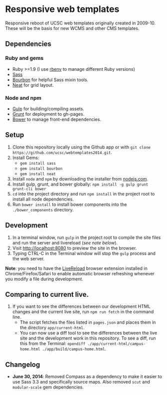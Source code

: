 # Responsive web templates

Responsive reboot of UCSC web templates originally created in 2009-10. These will be the basis for new WCMS and other CMS templates.

## Dependencies

### Ruby and gems

- Ruby >=1.9 (I use [rbenv](https://github.com/sstephenson/rbenv) to manage different Ruby versions)
- [Sass](http://sass-lang.com/)
- [Bourbon](http://bourbon.io/) for helpful Sass mixin tools.
- [Neat](http://neat.bourbon.io/) for grid layout.

### Node and npm

- [Gulp](http://gulpjs.com) for building/compiling assets.
- [Grunt](http://gruntjs.com) for deployment to gh-pages.
- [Bower](http://bower.io) to manage front-end dependencies.

## Setup

1. Clone this repository locally using the Github app or with `git clone https://github.com/ucsc/webtemplates2014.git`.
2. Install Gems:
    - `gem install sass`
    - `gem install bourbon`
    - `gem install neat`
3. Install `node` and `npm` by downloading the installer from [nodejs.com](http://nodejs.org).
4. Install gulp, grunt, and bower globally: `npm install -g gulp grunt grunt-cli bower`
5. `cd` into the project  directory and run `npm install` in the project root to install all node dependencies.
6. Run `bower install` to install bower components into the `./bower_components` directory.

## Development

1. In a terminal window, run `gulp` in the project root to compile the site files and run the server and livereload (*see note below*).
2. Visit [http://localhost:8080](http://localhost:8080) to preview the site in the browser.
3. Typing CTRL-C in the Terminal window will stop the `gulp` process and the web server.

**Note**: you need to have the [LiveReload](http://livereload.com/) browser extension installed in Chrome/Firefox/Safari to enable automatic browser refreshing whenever you modify a file during development.

## Comparing to current live.

1. If you want to see the differences between our development HTML changes and the current live site, run `npm run fetch` in the command line.
    - The script fetches the files listed in `pages.json` and places them in the directory `app/current-html`.
    - You can now use a diff tool to see the differences between the live site and the development work in this repository. To see a diff, run this from the Terminal: `opendiff ./app/current-html/campus-home.html ./app/build/campus-home.html`.

## Changelog

- **June 30, 2014**: Removed Compass as a dependency to make it easier to use Sass 3.3 and specifically source maps. Also removed `scut` and `modular-scale` gem dependencies. 
